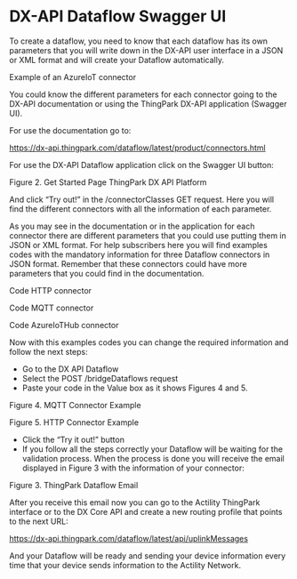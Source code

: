 # DX-API Dataflow Swagger UI

To create a dataflow, you need to know that each dataflow has its own parameters that you will write down in the DX-API user interface in a JSON or XML format and will create your Dataflow automatically.

Example of an AzureIoT connector

You could know the different parameters for each connector going to the DX-API documentation or using the ThingPark DX-API application (Swagger UI).

For use the documentation go to:

https://dx-api.thingpark.com/dataflow/latest/product/connectors.html



For use the DX-API Dataflow application click on the Swagger UI button:
 
Figure 2. Get Started Page ThingPark DX API Platform

And click “Try out!” in the /connectorClasses GET request. Here you will find the different connectors with all the information of each parameter.

As you may see in the documentation or in the application for each connector there are different parameters that you could use putting them in JSON or XML format. For help subscribers here you will find examples codes with the mandatory information for three Dataflow connectors in JSON format. Remember that these connectors could have more parameters that you could find in the documentation.

Code HTTP connector

Code MQTT connector

Code AzureIoTHub connector

Now with this examples codes you can change the required information and follow the next steps:

- Go to the DX API Dataflow
- Select the POST /bridgeDataflows request
- Paste your code in the Value box as it shows Figures 4 and 5.
 
Figure 4. MQTT Connector Example
 
Figure 5. HTTP Connector Example
- Click the “Try it out!” button
- If you follow all the steps correctly your Dataflow will be waiting for the validation process. When the process is done you will receive the email displayed in Figure 3 with the information of your connector:
 
Figure 3. ThingPark Dataflow Email

After you receive this email now you can go to the Actility ThingPark interface or to the DX Core API and create a new routing profile that points to the next URL:

https://dx-api.thingpark.com/dataflow/latest/api/uplinkMessages 

And your Dataflow will be ready and sending your device information every time that your device sends information to the Actility Network.
